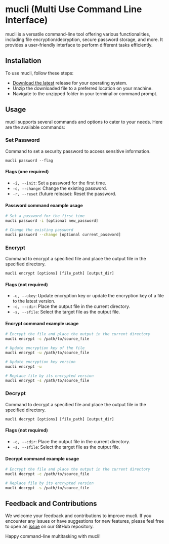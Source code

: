 # mucli (Multi Use Command Line Interface)

mucli is a versatile command-line tool offering various functionalities, including file encryption/decryption, secure password storage, and more. It provides a user-friendly interface to perform different tasks efficiently.

## Installation

To use mucli, follow these steps:

- [Download the latest](../../releases) release for your operating system.
- Unzip the downloaded file to a preferred location on your machine.
- Navigate to the unzipped folder in your terminal or command prompt.

## Usage

mucli supports several commands and options to cater to your needs. Here are the available commands:

### Set Password

Command to set a security password to access sensitive information.

`mucli password --flag`

#### Flags (one required)

- `-i, --init`: Set a password for the first time.
- `-c, --change`: Change the existing password.
- `-r, --reset` (future release): Reset the password.

#### Password command example usage

```bash
# Set a password for the first time
mucli password -i [optional new_password]

# Change the existing password
mucli password --change [optional current_password]
```

### Encrypt

Command to encrypt a specified file and place the output file in the specified directory.

`mucli encrypt [options] [file_path] [output_dir]`

#### Flags (not required)

- `-u, --ukey`: Update encryption key or update the encryption key of a file to the latest version.
- `-c, --cdir`: Place the output file in the current directory.
- `-s, --sfile`: Select the target file as the output file.

#### Encrypt command example usage

```bash
# Encrypt the file and place the output in the current directory
mucli encrypt -c /path/to/source_file

# Update encryption key of the file
mucli encrypt -u /path/to/source_file

# Update encryption key version
mucli encrypt -u

# Replace file by its encrypted version
mucli encrypt -s /path/to/source_file
```

### Decrypt

Command to decrypt a specified file and place the output file in the specified directory.

`mucli decrypt [options] [file_path] [output_dir]`

#### Flags (not required)

- `-c, --cdir`: Place the output file in the current directory.
- `-s, --sfile`: Select the target file as the output file.

#### Decrypt command example usage

```bash
# Encrypt the file and place the output in the current directory
mucli decrypt -c /path/to/source_file

# Replace file by its encrypted version
mucli decrypt -s /path/to/source_file
```

## Feedback and Contributions

We welcome your feedback and contributions to improve mucli. If you encounter any issues or have suggestions for new features, please feel free to open an [issue](../../issues) on our GitHub repository.

Happy command-line multitasking with mucli!
